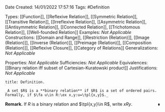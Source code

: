 <div class="topSpace"></div>

Date Created: 14/01/2022 17:57:16
Tags: #Definition

Types: [[Function]], [[Reflexive Relation]], [[Symmetric Relation]], [[Transitive Relation]], [[Irreflexive Relation]], [[Asymmetric Relation]], [[Antisymmetric Relation]], [[Connected Relation]], [[Trichotomous Relation]], [[Well-founded Relation]]
Examples: _Not Applicable_ 
Constructions: [[Domain and Range]], [[Restriction (Relation)]], [[Image (Relation)]], [[Inverse (Relation)]], [[Preimage (Relation)]], [[Composition (Relation)]], [[Reflexive Closure]], [[Category of Relations]]
Generalizations: _Not Applicable_

Properties: _Not Applicable_
Sufficiencies: _Not Applicable_
Equivalences: [[Binary relation iff subset of Cartesian-Kuratowski product]]
Justifications: _Not Applicable_

``` ad-Definition
title: Definition.

_A set $R$ is a **binary relation** if $R$ is a set of ordered pairs. Formally, if $\fa u\in R:\ex x,y:u=\tpl{x,y}$._

```

**Remark.** If $R$ is a binary relation and $\tpl{x,y}\in R$, write $xRy$.<span style="float:right;">$\blacklozenge$</span>
